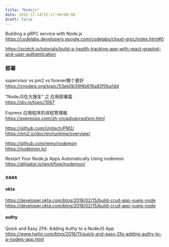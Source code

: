 ```yaml
---
title: "Nodejs"
date: 2018-12-14T15:17:06+08:00
draft: false
---
```


Building a gRPC service with Node.js  
https://codelabs.developers.google.com/codelabs/cloud-grpc/index.html#0

https://scotch.io/tutorials/build-a-health-tracking-app-with-react-graphql-and-user-authentication


### 部署

supervisor vs pm2 vs forever哪个更好  
https://cnodejs.org/topic/53eb0b39f4b616a82f0ba1dd

“NodeJS在大搜车” 之 应用部署篇  
https://div.io/topic/1067

Express 应用程序的进程管理器  
https://expressjs.com/zh-cn/advanced/pm.html

https://github.com/Unitech/PM2/  
https://pm2.io/doc/en/runtime/overview/

https://github.com/remy/nodemon  
https://nodemon.io/

Restart Your Node.js Apps Automatically Using nodemon  
https://alligator.io/workflow/nodemon/


### xaas

#### okta  
https://developer.okta.com/blog/2018/02/15/build-crud-app-vuejs-node  
https://developer.okta.com/blog/2018/02/15/build-crud-app-vuejs-node

#### authy  
Quick and Easy 2FA: Adding Authy to a NodeJS App  
https://www.twilio.com/blog/2016/11/quick-and-easy-2fa-adding-authy-to-a-nodejs-app.html